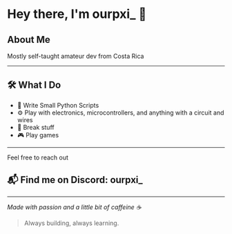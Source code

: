 # Hey there, I'm ourpxi_ 👋

## About Me

Mostly self-taught amateur dev from Costa Rica

---

## 🛠️ What I Do

- 🧪 Write Small Python Scripts  
- ⚙️ Play with electronics, microcontrollers, and anything with a circuit and wires  
- 🧱 Break stuff  
- 🎮 Play games

---

Feel free to reach out

## 📬 Find me on Discord: **ourpxi_**

---

*Made with passion and a little bit of caffeine ☕*  

> Always building, always learning.

